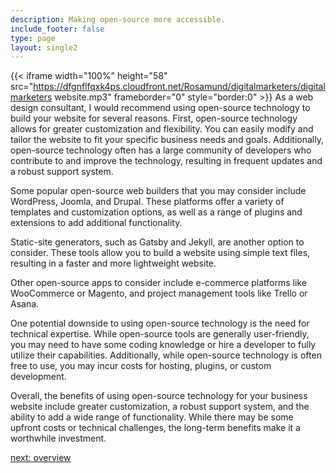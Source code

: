 ```yaml
---
description: Making open-source more accessible.
include_footer: false
type: page
layout: single2
---
```



{{< iframe width="100%" height="58" src="https://dfgnflfqxk4ps.cloudfront.net/Rosamund/digitalmarketers/digitalmarketers website.mp3" frameborder="0" style="border:0" >}}
As a web design consultant, I would recommend using open-source technology to build your website for several reasons. First, open-source technology allows for greater customization and flexibility. You can easily modify and tailor the website to fit your specific business needs and goals. Additionally, open-source technology often has a large community of developers who contribute to and improve the technology, resulting in frequent updates and a robust support system.

Some popular open-source web builders that you may consider include WordPress, Joomla, and Drupal. These platforms offer a variety of templates and customization options, as well as a range of plugins and extensions to add additional functionality.

Static-site generators, such as Gatsby and Jekyll, are another option to consider. These tools allow you to build a website using simple text files, resulting in a faster and more lightweight website.

Other open-source apps to consider include e-commerce platforms like WooCommerce or Magento, and project management tools like Trello or Asana.

One potential downside to using open-source technology is the need for technical expertise. While open-source tools are generally user-friendly, you may need to have some coding knowledge or hire a developer to fully utilize their capabilities. Additionally, while open-source technology is often free to use, you may incur costs for hosting, plugins, or custom development.

Overall, the benefits of using open-source technology for your business website include greater customization, a robust support system, and the ability to add a wide range of functionality. While there may be some upfront costs or technical challenges, the long-term benefits make it a worthwhile investment.



<a href="https://workdojos.com/digitalmarketers/overview">next: overview</a>


